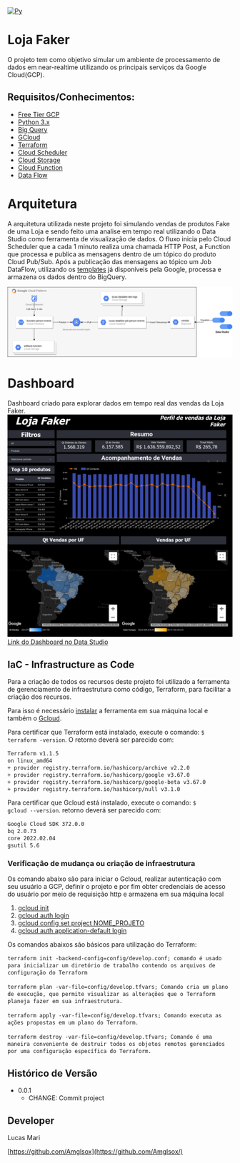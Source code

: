 [![Py][python-image]][python-url]
# Loja Faker
O projeto tem como objetivo simular um ambiente de processamento de dados em near-realtime utilizando os principais serviços da Google Cloud(GCP).

## Requisitos/Conhecimentos:
- [Free Tier GCP](https://cloud.google.com/)
- [Python 3.x](https://www.python.org/)
- [Big Query](https://cloud.google.com/bigquery)
- [GCloud](https://cloud.google.com/sdk/install)
- [Terraform](https://registry.terraform.io/providers/hashicorp/google/latest/docs)
- [Cloud Scheduler](https://cloud.google.com/scheduler/docs/schedule-run-cron-job)
- [Cloud Storage](https://cloud.google.com/storage/docs)
- [Cloud Function](https://cloud.google.com/functions/docs/quickstart-console)
- [Data Flow](https://cloud.google.com/dataflow/docs)

# Arquitetura
A arquitetura utilizada neste projeto foi simulando vendas de produtos Fake de uma Loja e sendo feito uma analise em tempo real utilizando o Data Studio como ferramenta de visualização de dados.
O fluxo inicia pelo Cloud Scheduler que a cada 1 minuto realiza uma chamada HTTP Post, a Function que processa e publica as mensagens dentro de um tópico do produto Cloud Pub/Sub.
Após a publicação das mensagens ao tópico um Job DataFlow, utilizando os [templates](https://cloud.google.com/dataflow/docs/guides/templates/provided-streaming#cloudpubsubsubscriptiontobigquery) já disponíveis pela Google, processa e armazena os dados dentro do BigQuery. 


![alt text](infra_streaming.png "Title")

# Dashboard
Dashboard criado para explorar dados em tempo real das vendas da Loja Faker.
![alt text](dashboard.png "Dashboard Loja Faker")
[Link do Dashboard no Data Studio](https://datastudio.google.com/u/1/reporting/40e732ed-260f-4671-b4d7-b22a8df4ae5e/page/84wlC)
 
## IaC - Infrastructure as Code
Para a criação de todos os recursos deste projeto foi utilizado a ferramenta de gerenciamento de infraestrutura como código, Terraform, para facilitar a criação dos recursos.

Para isso é necessário [instalar](https://learn.hashicorp.com/tutorials/terraform/install-cli) a ferramenta em sua máquina local e também o [Gcloud](https://cloud.google.com/sdk/docs/install).

Para certificar que Terraform está instalado, execute o comando: <code>$ terraform -version</code>. O retorno deverá ser parecido com:
```
Terraform v1.1.5
on linux_amd64
+ provider registry.terraform.io/hashicorp/archive v2.2.0
+ provider registry.terraform.io/hashicorp/google v3.67.0
+ provider registry.terraform.io/hashicorp/google-beta v3.67.0
+ provider registry.terraform.io/hashicorp/null v3.1.0
```
Para certificar que Gcloud está instalado, execute o comando: <code>$ gcloud --version</code>. retorno deverá ser parecido com:
```
Google Cloud SDK 372.0.0
bq 2.0.73
core 2022.02.04
gsutil 5.6
```

### Verificação de mudança ou criação de infraestrutura

Os comando abaixo são para iniciar o Gcloud, realizar autenticação com seu usuário a GCP, definir o projeto e por fim obter credenciais de acesso do usuário por meio de requisição http e armazena em sua máquina local

1. [gcloud init](https://cloud.google.com/sdk/gcloud/reference/init) 
2. [gcloud auth login](https://cloud.google.com/sdk/gcloud/reference/auth/login)
3. [gcloud config set project NOME_PROJETO](https://cloud.google.com/sdk/gcloud/reference/config/set)
4. [gcloud auth application-default login](https://cloud.google.com/sdk/gcloud/reference/auth/application-default/login)

Os comandos abaixos são básicos para utilização do Terraform: 
```
terraform init -backend-config=config/develop.conf; comando é usado para inicializar um diretório de trabalho contendo os arquivos de configuração do Terraform

terraform plan -var-file=config/develop.tfvars; Comando cria um plano de execução, que permite visualizar as alterações que o Terraform planeja fazer em sua infraestrutura. 

terraform apply -var-file=config/develop.tfvars; Comando executa as ações propostas em um plano do Terraform.

terraform destroy -var-file=config/develop.tfvars; Comando é uma maneira conveniente de destruir todos os objetos remotos gerenciados por uma configuração específica do Terraform.    
```

## Histórico de Versão

* 0.0.1
    * CHANGE: Commit project

## Developer
Lucas Mari

[https://github.com/Amglsox](https://github.com/Amglsox/)


<!-- Markdown link & img dfn's -->
[gcp-url]: https://cloud.google.com/
[python-image]: https://camo.githubusercontent.com/1ffe5b1d477c7a0a8c3a954048fb57d676ac1614/68747470733a2f2f696d672e736869656c64732e696f2f707970692f707976657273696f6e732f6b756265726e657465732e737667
[python-url]: https://www.python.org/